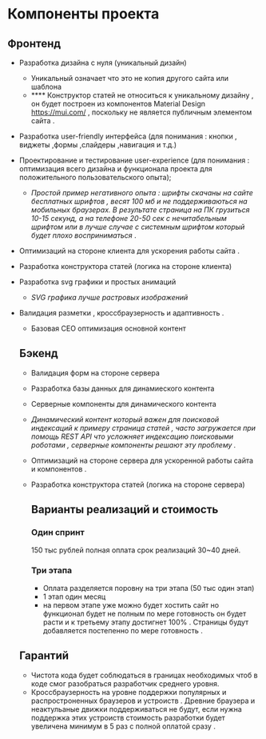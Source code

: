 # Компоненты проекта
## Фронтенд
- Разработка дизайна с нуля (уникальный дизайн)
   - Уникальный означает что это не копия другого сайта или шаблона
   - **** Конструктор статей не относиться к уникальному дизайну , он будет построен из компонентов Material Design https://mui.com/ , поскольку не является публичным элементом сайта .
- Разработка user-friendly интерфейса (для понимания : кнопки , виджеты ,формы ,слайдеры ,навигация и т.д.)
- Проектирование и тестирование user-experience (для понимания : оптимизация всего дизайна и функционала проекта для положительного пользовательского опыта);
   - _Простой пример негативного опыта : шрифты скачаны на сайте бесплатных шрифтов , весят 100 мб и не поддерживаються на мобильных браузерах.
  В результате страница на ПК грузиться 10-15 секунд, а на телефоне 20-50 сек с нечитабельным шрифтом или в лучше случае с системным шрифтом который будет плохо восприниматься_ .
- Оптимизаций на стороне клиента для ускорения работы сайта .
- Разработка конструктора статей (логика на стороне клиента)
- Разработка svg графики и простых анимаций 
  - _SVG графика лучше растровых изображений_
- Валидация разметки , кроссбраузерность и адаптивность .
  - Базовая СЕО оптимизация основной контент 

  ## Бэкенд
  - Валидация форм на стороне сервера
  - Разработка базы данных для динамиеского контента
  - Серверные компоненты для динамического контента
   - _Динамический контент который важен для поисковой индексаций к примеру страница статей , часто загружается при помощь   REST API
     что усложняет индексацию поисковыми роботами , серверные компоненты решают эту проблему ._
  - Оптимизаций на стороне сервера для ускоренной работы сайта и компонентов .
   - Разработка конструктора статей (логика на стороне сервера)

     ## Варианты реализаций и стоимость
      ### Один спринт
     150 тыс рублей полная оплата срок реализаций 30~40 дней.

     ### Три этапа
     - Оплата разделяется поровну на три этапа (50 тыс один этап)
     - 1 этап один месяц
      - на первом этапе уже можно будет хостить сайт но функционал будет не полным по мере готовность он будет расти и к третьему этапу достигнет 100%  . Страницы будут добавляется постепенно по мере готовность  .

    ## Гарантий
  - Чистота кода будет соблюдаться в границах необходимых чтоб в коде смог разобраться разработчик среднего уровня.
  - Кроссбраузерность на уровне поддержки популярных и распростроненных браузеров и устроиств . Древние браузера  и неактульаные движки поддерживаться не будут, если нужна поддержка этих устроиств стоимость разработки будет увеличена минимум в 5 раз с полной оплатой сразу .
